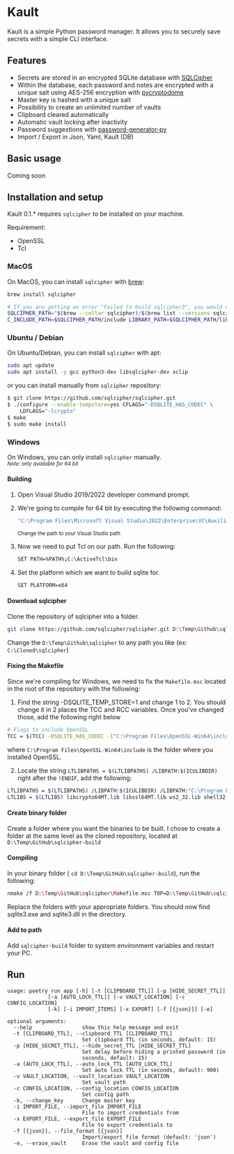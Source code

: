 # Kault

Kault is a simple Python password manager. It allows you to securely save secrets with a simple CLI interface.

## Features

 - Secrets are stored in an encrypted SQLite database with [SQLCipher](https://www.zetetic.net/sqlcipher/)
 - Within the database, each password and notes are encrypted with a unique salt using AES-256 encryption with [pycryptodome](http://legrandin.github.io/pycryptodome/)
 - Master key is hashed with a unique salt
 - Possibility to create an unlimited number of vaults
 - Clipboard cleared automatically
 - Automatic vault locking after inactivity
 - Password suggestions with [password-generator-py](https://github.com/gabfl/password-generator-py)
 - Import / Export in Json, Yaml, Kault (DB)

 ## Basic usage

 Coming soon

 ## Installation and setup

 Kault 0.1.* requires `sqlcipher` to be installed on your machine.

 Requirement:
 - OpenSSL
 - Tcl

 ### MacOS

On MacOS, you can install `sqlcipher` with [brew](https://brew.sh/):
```bash
brew install sqlcipher

# If you are getting an error "Failed to build sqlcipher3", you would need to fix the build flags:
SQLCIPHER_PATH="$(brew --cellar sqlcipher)/$(brew list --versions sqlcipher | tr ' ' '\n' | tail -1)"
C_INCLUDE_PATH=$SQLCIPHER_PATH/include LIBRARY_PATH=$SQLCIPHER_PATH/lib
```

### Ubuntu / Debian

On Ubuntu/Debian, you can install `sqlcipher` with apt:
```bash
sudo apt update
sudo apt install -y gcc python3-dev libsqlcipher-dev xclip
```

or you can install manually from `sqlcipher` repository:

```bash
$ git clone https://github.com/sqlcipher/sqlcipher.git
$ ./configure --enable-tempstore=yes CFLAGS="-DSQLITE_HAS_CODEC" \
	LDFLAGS="-lcrypto"
$ make
$ sudo make install
```

### Windows

On Windows, you can only install `sqlcipher` manually. \
<small>*Note: only available for 64 bit*</small>

#### Building
1. Open Visual Studio 2019/2022 developer command prompt.

2. We're going to compile for 64 bit by executing the following command:

    ```bash 
    "C:\Program Files\Microsoft Visual Studio\2022\Enterprise\VC\Auxiliary\Build\vcvarsall.bat" x64
    ```

    <small>Change the path to your Visual Studio path</small>

3. Now we need to put Tcl on our path. Run the following:

    ```bash
    SET PATH=%PATH%;C:\ActiveTcl\bin
    ```

4. Set the platform which we want to build sqlite for.

    ```bash
    SET PLATFORM=x64
    ```

#### Download sqlcipher

Clone the repository of sqlcipher into a folder.

```bash
git clone https://github.com/sqlcipher/sqlcipher.git D:\Temp\Github\sqlcipher
```

Change the `D:\Temp\Github\sqlcipher` to any path you like (ex: `C:\Cloned\sqlcipher`)

#### Fixing the Makefile

Since we're compiling for Windows, we need to fix the `Makefile.msc` located in the root of the repository with the following:

1. Find the string -DSQLITE_TEMP_STORE=1 and change 1 to 2. You should change it in 2 places the TCC and RCC variables. Once you've changed those, add the following right below

```bash
# Flags to include OpenSSL
TCC = $(TCC) -DSQLITE_HAS_CODEC -I"C:\Program Files\OpenSSL-Win64\include"
```
where `C:\Program Files\OpenSSL-Win64\include` is the folder where you installed OpenSSL.

2. Locate the string `LTLIBPATHS = $(LTLIBPATHS) /LIBPATH:$(ICULIBDIR)` right after the `!ENDIF`, add the following:

```bash
LTLIBPATHS = $(LTLIBPATHS) /LIBPATH:$(ICULIBDIR) /LIBPATH:"C:\Program Files\OpenSSL-Win64\lib\VC\static"
LTLIBS = $(LTLIBS) libcrypto64MT.lib libssl64MT.lib ws2_32.lib shell32.lib advapi32.lib gdi32.lib user32.lib crypt32.lib kernel32.lib
```

#### Create binary folder

Create a folder where you want the binaries to be built. I chose to create a folder at the same level as the cloned repository, located at `D:\Temp\GitHub\sqlcipher-build`

#### Compiling

In your binary folder ( `cd D:\Temp\GitHub\sqlcipher-build`), run the following:

```bash
nmake /f D:\Temp\GitHub\sqlcipher\Makefile.msc TOP=D:\Temp\GitHub\sqlcipher
```

Replace the folders with your appropriate folders. You should now find sqlite3.exe and sqlite3.dll in the directory.

#### Add to path
Add `sqlcipher-build` folder to system environment variables and restart your PC.

## Run

```
usage: poetry run app [-h] [-t [CLIPBOARD_TTL]] [-p [HIDE_SECRET_TTL]]
             [-a [AUTO_LOCK_TTL]] [-v VAULT_LOCATION] [-c CONFIG_LOCATION]
             [-k] [-i IMPORT_ITEMS] [-x EXPORT] [-f [{json}]] [-e]

optional arguments:
  --help                show this help message and exit
  -t [CLIPBOARD_TTL], --clipboard_TTL [CLIPBOARD_TTL]
                        Set clipboard TTL (in seconds, default: 15)
  -p [HIDE_SECRET_TTL], --hide_secret_TTL [HIDE_SECRET_TTL]
                        Set delay before hiding a printed password (in
                        seconds, default: 15)
  -a [AUTO_LOCK_TTL], --auto_lock_TTL [AUTO_LOCK_TTL]
                        Set auto lock TTL (in seconds, default: 900)
  -v VAULT_LOCATION, --vault_location VAULT_LOCATION
                        Set vault path
  -c CONFIG_LOCATION, --config_location CONFIG_LOCATION
                        Set config path
  -k, --change_key      Change master key
  -i IMPORT_FILE, --import_file IMPORT_FILE
                        File to import credentials from
  -x EXPORT_FILE, --export_file EXPORT_FILE
                        File to export credentials to
  -f [{json}], --file_format [{json}]
                        Import/export file format (default: 'json')
  -e, --erase_vault     Erase the vault and config file
```
